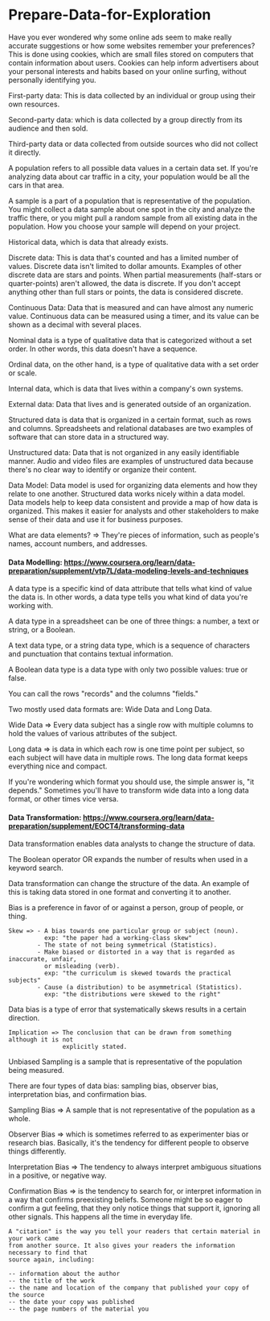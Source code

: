 # Prepare-Data-for-Exploration
Have you ever wondered why some online ads seem to make really accurate suggestions or how some websites remember your preferences? This is done using cookies, which are small files stored on computers that contain information about users. Cookies can help inform advertisers about your personal interests and habits based on your online surfing, without personally identifying you.

First-party data: This is data collected by an individual or group using their own resources.

Second-party data: which is data collected by a group directly from its audience and then sold. 

Third-party data or data collected from outside sources who did not collect it directly. 

A population refers to all possible data values in a certain data set. If you're analyzing data about car traffic in a city, your population would be all the cars in that area.

A sample is a part of a population that is representative of the population. You might collect a data sample about one spot in the city and analyze the traffic there, or you might pull a random sample from all existing data in the population. How you choose your sample will depend on your project.

Historical data, which is data that already exists.

Discrete data: This is data that's counted and has a limited number of values. Discrete data isn't limited to dollar amounts. Examples of other discrete data are stars and points. When partial measurements (half-stars or quarter-points) aren't allowed, the data is discrete. If you don't accept anything other than full stars or points, the data is considered discrete.

Continuous Data: Data that is measured and can have almost any numeric value. Continuous data can be measured using a timer, and its value can be shown as a decimal with several places.

Nominal data is a type of qualitative data that is categorized without a set order. In other words, this data doesn't have a sequence.

Ordinal data, on the other hand, is a type of qualitative data with a set order or scale.

Internal data, which is data that lives within a company's own systems.

External data: Data that lives and is generated outside of an organization.

Structured data is data that is organized in a certain format, such as rows and columns. Spreadsheets and relational databases are two examples of software
that can store data in a structured way.

Unstructured data: Data that is not organized in any easily identifiable manner. Audio and video files are examples of unstructured data because there's no clear way to identify or organize their content.

Data Model: Data model is used for organizing data elements and how they relate to one another. Structured data works nicely within a data model. Data models help to keep data consistent and provide a map of how data is organized. This makes it easier for analysts and other stakeholders to make sense of their data and use it for business purposes.

What are data elements? => They're pieces of information, such as people's names, account numbers, and addresses. 

#### Data Modelling: https://www.coursera.org/learn/data-preparation/supplement/vtp7L/data-modeling-levels-and-techniques

A data type is a specific kind of data attribute that tells what kind of value the data is. In other words, a data type tells you what kind of data you're working with.

A data type in a spreadsheet can be one of three things: a number, a text or string, or a Boolean.

A text data type, or a string data type, which is a sequence of characters and punctuation that contains textual information.

A Boolean data type is a data type with only two possible values: true or false.

You can call the rows "records" and the columns "fields."

Two mostly used data formats are: Wide Data and Long Data.

Wide Data => Every data subject has a single row with multiple columns to hold the values of various attributes of the subject.

Long data => is data in which each row is one time point per subject, so each subject will have data in multiple rows. The long data format keeps everything nice and compact. 

If you're wondering which format you should use, the simple answer is, "it depends." Sometimes you'll have to transform wide data into a long data format, or
other times vice versa.

#### Data Transformation: https://www.coursera.org/learn/data-preparation/supplement/EOCT4/transforming-data

Data transformation enables data analysts to change the structure of data.

The Boolean operator OR expands the number of results when used in a keyword search.

Data transformation can change the structure of the data. An example of this is taking data stored in one format and converting it to another.

Bias is a preference in favor of or against a person, group of people, or thing.
```
Skew => - A bias towards one particular group or subject (noun).
          exp: "the paper had a working-class skew"
        - The state of not being symmetrical (Statistics).
        - Make biased or distorted in a way that is regarded as inaccurate, unfair,
          or misleading (verb).
          exp: "the curriculum is skewed towards the practical subjects"
        - Cause (a distribution) to be asymmetrical (Statistics).
          exp: "the distributions were skewed to the right"
```

Data bias is a type of error that systematically skews results in a certain direction.

```
Implication => The conclusion that can be drawn from something although it is not
               explicitly stated.
```

Unbiased Sampling is a sample that is representative of the population being measured.

There are four types of data bias: sampling bias, observer bias, interpretation bias, and confirmation bias.

Sampling Bias => A sample that is not representative of the population as a whole.

Observer Bias => which is sometimes referred to as experimenter bias or research bias. Basically, it's the tendency for different people to observe things differently. 

Interpretation Bias => The tendency to always interpret ambiguous situations in a positive, or negative way.

Confirmation Bias => is the tendency to search for, or interpret information in a way that confirms preexisting beliefs. Someone might be so eager to confirm a gut feeling, that they only notice things that support it, ignoring all other signals. This happens all the time in everyday life.

```
A "citation" is the way you tell your readers that certain material in your work came
from another source. It also gives your readers the information necessary to find that
source again, including:

-- information about the author
-- the title of the work
-- the name and location of the company that published your copy of the source
-- the date your copy was published
-- the page numbers of the material you
```




        















































